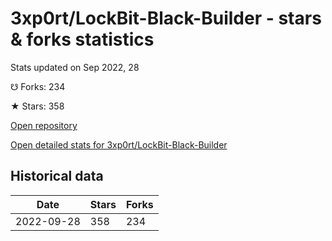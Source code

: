# 3xp0rt/LockBit-Black-Builder - stars & forks statistics

Stats updated on Sep 2022, 28

☋ Forks: 234

★ Stars: 358

[Open repository](https://github.com/3xp0rt/LockBit-Black-Builder)

[Open detailed stats for 3xp0rt/LockBit-Black-Builder](https://reviewgithub.com/rep/3xp0rt/LockBit-Black-Builder)

## Historical data
| Date | Stars | Forks |
|------|-------|-------|
| 2022-09-28 | 358 | 234 | 

